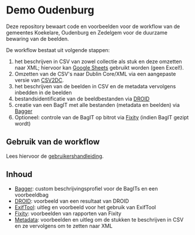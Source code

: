 # Demo Oudenburg

Deze repository bewaart code en voorbeelden voor de workflow van de gemeentes Koekelare, Oudenburg en Zedelgem voor de duurzame bewaring van de beelden.

De workflow bestaat uit volgende stappen:

1. het beschrijven in CSV van zowel collectie als stuk en deze omzetten naar XML; hiervoor kan [Google Sheets](https://www.google.com/sheets/about/) gebruikt worden (geen Excel!).
2. Omzetten van de CSV's naar Dublin Core/XML via een aangepaste versie van [CSV2DC](https://github.com/PACKED-vzw/CSV2DC).
3. het beschrijven van de beelden in CSV en de metadata vervolgens inbedden in de beelden
4. bestandsidentificatie van de beeldbestanden via [DROID](http://www.nationalarchives.gov.uk/information-management/manage-information/policy-process/digital-continuity/file-profiling-tool-droid/)
5. creatie van een BagIT met alle bestanden (metadata en beelden) via [Bagger](https://github.com/LibraryOfCongress/bagger)
6. Optioneel: controle van de BagIT op bitrot via [Fixity](https://www.weareavp.com/products/fixity/) (indien BagIT gezipt wordt)

## Gebruik van de workflow

Lees hiervoor de [gebruikershandleiding](https://github.com/PACKED-vzw/demo-oudenburg/wiki).

## Inhoud

* [Bagger](Bagger): custom beschrijvingsprofiel voor de BagITs en een voorbeeldbag
* [DROID](DROID): voorbeeld van een resultaat van DROID
* [ExifTool](Exiftool): uitleg en voorbeeld voor het gebruik van ExifTool
* [Fixity](Fixity/Fixity_Reports): voorbeelden van rapporten van Fixity
* [Metadata](Metadata): voorbeelden en uitleg om de stukken te beschrijven in CSV en ze vervolgens om te zetten naar XML

